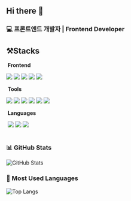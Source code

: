 ## Hi there 👋



### 💻 프론트엔드 개발자 | Frontend Developer

<h2>⚒️Stacks</h2>
<p>
  <div>
    <p>&nbsp;<strong>Frontend</strong></p>
  <img src="https://img.shields.io/badge/Next-black?style=flat-square&logo=next.js&logoColor=white" />
  <img src="https://img.shields.io/badge/React-61DAFB?style=flat-square&logo=React&logoColor=white"/>
  <img src="https://img.shields.io/badge/JavaScript-F7DF1E?style=flat-square&logo=Javascript&logoColor=ffffff"/>
  <img src="https://img.shields.io/badge/TypeScript-3178C6?style=flat-square&logo=TypeScript&logoColor=white"/>
  <img src="https://img.shields.io/badge/Tailwind-06B6D4?style=flat-square&logo=tailwindCss&logoColor=white"/>
  </div>
  <div>
    <p>&nbsp;<strong>Tools</strong></p>
  <img src="https://img.shields.io/badge/MySQL-4479A1?style=flat-square&logo=MySQL&logoColor=white"/>
  <img src="https://img.shields.io/badge/Figma-F24E1E?style=flat-square&logo=Figma&logoColor=white"/>
  <img src="https://img.shields.io/badge/Notion-000000?style=flat-square&logo=Notion&logoColor=white"/>
  <img src="https://img.shields.io/badge/discord-5865F2?style=flat-square&logo=discord&logoColor=white"/>
  <img src="https://img.shields.io/badge/git-F05032?style=flat-square&logo=git&logoColor=white"/>
  <img src="https://img.shields.io/badge/github-181717?style=flat-square&logo=github&logoColor=white"/>
  </div>
  <div>
    <p>&nbsp;<strong>Languages</strong></p>
  <img src"https://img.shields.io/badge/java-%23ED8B00.svg?style=flat-square&logo=openjdk&logoColor=white"/>
  <img src="https://img.shields.io/badge/c++-00599C?style=flat-square&logo=c++&logoColor=white"/>
  <img src="https://img.shields.io/badge/JavaScript-F7DF1E?style=flat-square&logo=Javascript&logoColor=ffffff"/>
  <img src="https://img.shields.io/badge/TypeScript-3178C6?style=flat-square&logo=TypeScript&logoColor=white"/>
  </div>
  <br>
</p>

### 📊 GitHub Stats
![GitHub Stats](https://github-readme-stats.vercel.app/api?username=bk-git-hub&show_icons=true&theme=radical)


### 🌟 Most Used Languages
![Top Langs](https://github-readme-stats.vercel.app/api/top-langs/?username=bk-git-hub&layout=compact&theme=radical)


